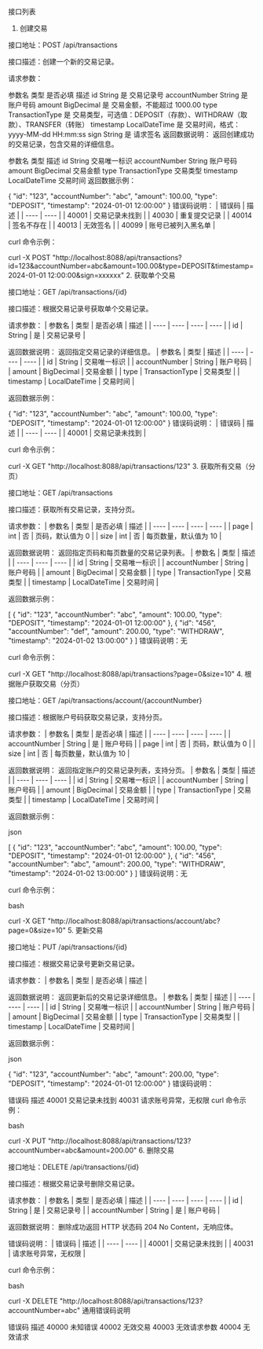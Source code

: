 接口列表

1. 创建交易

接口地址：POST /api/transactions

接口描述：创建一个新的交易记录。

请求参数：

参数名	类型	是否必填	描述
id	String	是	交易记录号
accountNumber	String	是	账户号码
amount	BigDecimal	是	交易金额，不能超过 1000.00
type	TransactionType	是	交易类型，可选值：DEPOSIT（存款）、WITHDRAW（取款）、TRANSFER（转账）
timestamp	LocalDateTime	是	交易时间，格式：yyyy-MM-dd HH:mm:ss
sign	String	是	请求签名
返回数据说明：
返回创建成功的交易记录，包含交易的详细信息。

参数名	类型	描述
id	String	交易唯一标识
accountNumber	String	账户号码
amount	BigDecimal	交易金额
type	TransactionType	交易类型
timestamp	LocalDateTime	交易时间
返回数据示例：


{
    "id": "123",
    "accountNumber": "abc",
    "amount": 100.00,
    "type": "DEPOSIT",
    "timestamp": "2024-01-01 12:00:00"
}
错误码说明：
| 错误码 | 描述 |
| ---- | ---- |
| 40001 | 交易记录未找到 |
| 40030 | 重复提交记录 |
| 40014 | 签名不存在 |
| 40013 | 无效签名 |
| 40099 | 账号已被列入黑名单 |

curl 命令示例：


curl -X POST "http://localhost:8088/api/transactions?id=123&accountNumber=abc&amount=100.00&type=DEPOSIT&timestamp=2024-01-01 12:00:00&sign=xxxxxx"
2. 获取单个交易

接口地址：GET /api/transactions/{id}

接口描述：根据交易记录号获取单个交易记录。

请求参数：
| 参数名 | 类型 | 是否必填 | 描述 |
| ---- | ---- | ---- | ---- |
| id | String | 是 | 交易记录号 |

返回数据说明：
返回指定交易记录的详细信息。
| 参数名 | 类型 | 描述 |
| ---- | ---- | ---- |
| id | String | 交易唯一标识 |
| accountNumber | String | 账户号码 |
| amount | BigDecimal | 交易金额 |
| type | TransactionType | 交易类型 |
| timestamp | LocalDateTime | 交易时间 |

返回数据示例：


{
    "id": "123",
    "accountNumber": "abc",
    "amount": 100.00,
    "type": "DEPOSIT",
    "timestamp": "2024-01-01 12:00:00"
}
错误码说明：
| 错误码 | 描述 |
| ---- | ---- |
| 40001 | 交易记录未找到 |

curl 命令示例：


curl -X GET "http://localhost:8088/api/transactions/123"
3. 获取所有交易（分页）

接口地址：GET /api/transactions

接口描述：获取所有交易记录，支持分页。

请求参数：
| 参数名 | 类型 | 是否必填 | 描述 |
| ---- | ---- | ---- | ---- |
| page | int | 否 | 页码，默认值为 0 |
| size | int | 否 | 每页数量，默认值为 10 |

返回数据说明：
返回指定页码和每页数量的交易记录列表。
| 参数名 | 类型 | 描述 |
| ---- | ---- | ---- |
| id | String | 交易唯一标识 |
| accountNumber | String | 账户号码 |
| amount | BigDecimal | 交易金额 |
| type | TransactionType | 交易类型 |
| timestamp | LocalDateTime | 交易时间 |

返回数据示例：


[
    {
        "id": "123",
        "accountNumber": "abc",
        "amount": 100.00,
        "type": "DEPOSIT",
        "timestamp": "2024-01-01 12:00:00"
    },
    {
        "id": "456",
        "accountNumber": "def",
        "amount": 200.00,
        "type": "WITHDRAW",
        "timestamp": "2024-01-02 13:00:00"
    }
]
错误码说明：无

curl 命令示例：


curl -X GET "http://localhost:8088/api/transactions?page=0&size=10"
4. 根据账户获取交易（分页）

接口地址：GET /api/transactions/account/{accountNumber}

接口描述：根据账户号码获取交易记录，支持分页。

请求参数：
| 参数名 | 类型 | 是否必填 | 描述 |
| ---- | ---- | ---- | ---- |
| accountNumber | String | 是 | 账户号码 |
| page | int | 否 | 页码，默认值为 0 |
| size | int | 否 | 每页数量，默认值为 10 |

返回数据说明：
返回指定账户的交易记录列表，支持分页。
| 参数名 | 类型 | 描述 |
| ---- | ---- | ---- |
| id | String | 交易唯一标识 |
| accountNumber | String | 账户号码 |
| amount | BigDecimal | 交易金额 |
| type | TransactionType | 交易类型 |
| timestamp | LocalDateTime | 交易时间 |

返回数据示例：

json


[
    {
        "id": "123",
        "accountNumber": "abc",
        "amount": 100.00,
        "type": "DEPOSIT",
        "timestamp": "2024-01-01 12:00:00"
    },
    {
        "id": "456",
        "accountNumber": "abc",
        "amount": 200.00,
        "type": "WITHDRAW",
        "timestamp": "2024-01-02 13:00:00"
    }
]
错误码说明：无

curl 命令示例：

bash


curl -X GET "http://localhost:8088/api/transactions/account/abc?page=0&size=10"
5. 更新交易

接口地址：PUT /api/transactions/{id}

接口描述：根据交易记录号更新交易记录。

请求参数：
| 参数名 | 类型 | 是否必填 | 描述 |

返回数据说明：
返回更新后的交易记录详细信息。
| 参数名 | 类型 | 描述 |
| ---- | ---- | ---- |
| id | String | 交易唯一标识 |
| accountNumber | String | 账户号码 |
| amount | BigDecimal | 交易金额 |
| type | TransactionType | 交易类型 |
| timestamp | LocalDateTime | 交易时间 |

返回数据示例：

json


{
    "id": "123",
    "accountNumber": "abc",
    "amount": 200.00,
    "type": "DEPOSIT",
    "timestamp": "2024-01-01 12:00:00"
}
错误码说明：

错误码	描述
40001	交易记录未找到
40031	请求账号异常，无权限
curl 命令示例：

bash


curl -X PUT "http://localhost:8088/api/transactions/123?accountNumber=abc&amount=200.00"
6. 删除交易

接口地址：DELETE /api/transactions/{id}

接口描述：根据交易记录号删除交易记录。

请求参数：
| 参数名 | 类型 | 是否必填 | 描述 |
| ---- | ---- | ---- | ---- |
| id | String | 是 | 交易记录号 |
| accountNumber | String | 是 | 账户号码 |

返回数据说明：
删除成功返回 HTTP 状态码 204 No Content，无响应体。

错误码说明：
| 错误码 | 描述 |
| ---- | ---- |
| 40001 | 交易记录未找到 |
| 40031 | 请求账号异常，无权限 |

curl 命令示例：

bash


curl -X DELETE "http://localhost:8088/api/transactions/123?accountNumber=abc"
通用错误码说明

错误码	描述
40000	未知错误
40002	无效交易
40003	无效请求参数
40004	无效请求

